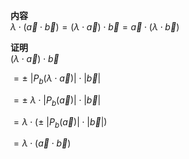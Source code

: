 **内容**  
$\lambda\cdot(\vec a\cdot\vec b)=(\lambda\cdot\vec a)\cdot\vec b=\vec a\cdot(\lambda\cdot\vec b)$  
  
**证明**  
$(\lambda\cdot\vec a)\cdot\vec b$  
  
$=\pm\ |P_b(\lambda\cdot\vec a)|\cdot|\vec b|$  
  
$=\pm\ \lambda\cdot|P_b(\vec a)|\cdot|\vec b|$  
  
$=\lambda\cdot(\pm\ |P_b(\vec a)|\cdot|\vec b|)$  
  
$=\lambda\cdot(\vec a\cdot\vec b)$  
